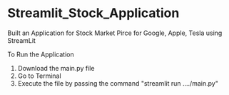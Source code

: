 # Streamlit_Stock_Application

Built an Application for Stock Market Pirce for Google, Apple, Tesla using StreamLit

To Run the Application 
1) Download the main.py file 
2) Go to Terminal
3) Execute the file by passing the command "streamlit run ..../main.py"
